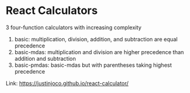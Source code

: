 # React Calculators
3 four-function calculators with increasing complexity
1. basic: multiplication, division, addition, and subtraction are equal precedence
2. basic-mdas: multiplication and division are higher precedence than addition and subtraction
3. basic-pmdas: basic-mdas but with parentheses taking highest precedence

Link: https://justinjoco.github.io/react-calculator/